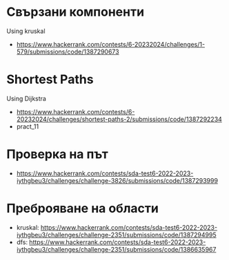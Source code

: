 # Свързани компоненти
Using kruskal
* https://www.hackerrank.com/contests/6-20232024/challenges/1-579/submissions/code/1387290673

# Shortest Paths
Using Dijkstra
* https://www.hackerrank.com/contests/6-20232024/challenges/shortest-paths-2/submissions/code/1387292234
* pract_11

# Проверка на път
* https://www.hackerrank.com/contests/sda-test6-2022-2023-iythgbeu3/challenges/challenge-3826/submissions/code/1387293999

# Преброяване на области
* kruskal: https://www.hackerrank.com/contests/sda-test6-2022-2023-iythgbeu3/challenges/challenge-2351/submissions/code/1387294995
* dfs: https://www.hackerrank.com/contests/sda-test6-2022-2023-iythgbeu3/challenges/challenge-2351/submissions/code/1386635967
